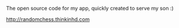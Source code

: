 The open source code for my app, quickly created to serve my son :)

http://randomchess.thinkinhd.com

